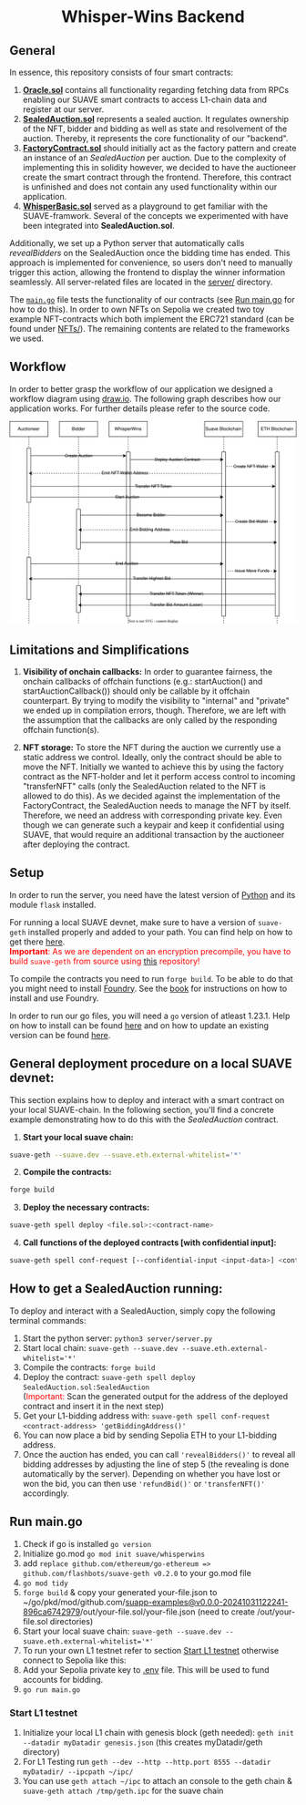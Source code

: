 # <h1 align="center"> Whisper-Wins Backend </h1>

## General

In essence, this repository consists of four smart contracts:

1. [**Oracle.sol**](src/utils/Oracle.sol) contains all functionality regarding fetching data from RPCs enabling our SUAVE smart contracts to access L1-chain data and register at our server.
2. [**SealedAuction.sol**](src/SealedAuction.sol) represents a sealed auction. It regulates ownership of the NFT, bidder and bidding as well as state and resolvement of the auction. Thereby, it represents the core functionality of our "backend".
3. [**FactoryContract.sol**](src/FactoryContract.sol) should initially act as the factory pattern and create an instance of an *SealedAuction* per auction. Due to the complexity of implementing this in solidity however, we decided to have the auctioneer create the smart contract through the frontend. Therefore, this contract is unfinished and does not contain any used functionality within our application.
4. [**WhisperBasic.sol**](src/WhisperBasic.sol) served as a playground to get familiar with the SUAVE-framwork. Several of the concepts we experimented with have been integrated into **SealedAuction.sol**.

Additionally, we set up a Python server that automatically calls *revealBidders* on the SealedAuction once the bidding time has ended. This approach is implemented for convenience, so users don't need to manually trigger this action, allowing the frontend to display the winner information seamlessly. All server-related files are located in the [server/](server/) directory.

 The [`main.go`](main.go) file tests the functionality of our contracts (see [Run main.go](#Run-main.go) for how to do this). In order to own NFTs on Sepolia we created two toy example NFT-contracts which both implement the ERC721 standard (can be found under [NFTs/](NFTs/)). The remaining contents are related to the frameworks we used.

## Workflow
In order to better grasp the workflow of our application we designed a workflow diagram using [draw.io](https://app.diagrams.net/). The following graph describes how our application works. For further details please refer to the source code.

![workflow graph of Whisper-Wins](AuctionFlowChartv2.svg)

## Limitations and Simplifications
1. **Visibility of onchain callbacks:** In order to guarantee fairness, the onchain callbacks of offchain functions (e.g.: startAuction() and startAuctionCallback()) should only be callable by it offchain counterpart. By trying to modify the visibility to "internal" and "private" we ended up in compilation errors, though. Therefore, we are left with the assumption that the callbacks are only called by the responding offchain function(s).

2. **NFT storage:** To store the NFT during the auction we currently use a static address we control. Ideally, only the contract should be able to move the NFT. Initially we wanted to achieve this by using the factory contract as the NFT-holder and let it perform access control to incoming "transferNFT" calls (only the SealedAuction related to the NFT is allowed to do this). As we decided against the implementation of the FactoryContract, the SealedAuction needs to manage the NFT by itself. Therefore, we need an address with corresponding private key. Even though we can generate such a keypair and keep it confidential using SUAVE, that would require an additional transaction by the auctioneer after deploying the contract.


## Setup
In order to run the server, you need have the latest version of [Python](https://www.python.org/downloads/) and its module `flask` installed.

For running a local SUAVE devnet, make sure to have a version of `suave-geth` installed properly and added to your path. You can find help on how to get there [here](https://suave-alpha.flashbots.net/tutorials/run-suave). <br/>
<span style="color: red;">**Important**: As we are dependent on an encryption precompile, you have to build `suave-geth` from source using [this](https://github.com/jonasgebele/suave-geth.git) repository!</span>

To compile the contracts you need to run `forge build`. To be able to do that you might need to install [Foundry](https://getfoundry.sh). See the [book](https://book.getfoundry.sh/getting-started/installation.html) for instructions on how to install and use Foundry.

In order to run our go files, you will need a `go` version of atleast 1.23.1. Help on how to install can be found [here](https://go.dev/doc/install) and on how to update an existing version can be found [here](https://gist.github.com/nikhita/432436d570b89cab172dcf2894465753).


## General deployment procedure on a local SUAVE devnet:
This section explains how to deploy and interact with a smart contract on your local SUAVE-chain. In the following section, you'll find a concrete example demonstrating how to do this with the *SealedAuction* contract.

1. **Start your local suave chain:**
```bash
suave-geth --suave.dev --suave.eth.external-whitelist='*'
```

2. **Compile the contracts:**
```bash
forge build
```

3. **Deploy the necessary contracts:**
```bash
suave-geth spell deploy <file.sol>:<contract-name>
```

4. **Call functions of the deployed contracts [with confidential input]:**
```bash
suave-geth spell conf-request [--confidential-input <input-data>] <contract-address> '<function-name(<argument-type-list>)>' '(<argument-list>)'
```

## How to get a SealedAuction running:
To deploy and interact with a SealedAuction, simply copy the following terminal commands:

1. Start the python server: `python3 server/server.py`
2. Start local chain: `suave-geth --suave.dev --suave.eth.external-whitelist='*'`
3. Compile the contracts: `forge build`
4. Deploy the contract: `suave-geth spell deploy SealedAuction.sol:SealedAuction` <br/> (<span style="color: red;">Important:</span> Scan the generated output for the address of the deployed contract and insert it in the next step)
5. Get your L1-bidding address with: `suave-geth spell conf-request <contract-address> 'getBiddingAddress()'`
6. You can now place a bid by sending Sepolia ETH to your L1-bidding address.
7. Once the auction has ended, you can call `'revealBidders()'` to reveal all bidding addresses by adjusting the line of step 5 (the revealing is done automatically by the server). Depending on whether you have lost or won the bid, you can then use `'refundBid()'` or `'transferNFT()'` accordingly.

## Run main.go
1. Check if go is installed ```go version```
2. Initialize go.mod ```go mod init suave/whisperwins ```
3. add ```replace github.com/ethereum/go-ethereum => github.com/flashbots/suave-geth v0.2.0``` to your go.mod file
4. ```go mod tidy```
5. ```forge build``` & copy your generated your-file.json to ~/go/pkd/mod/github.com/suapp-examples@v0.0.0-20241031122241-896ca6742979/out/your-file.sol/your-file.json (need to create /out/your-file.sol directories)
6. Start your local suave chain: ```suave-geth --suave.dev --suave.eth.external-whitelist='*'```
7. To run your own L1 testnet refer to section [Start L1 testnet](#start-l1-testnet) otherwise connect to Sepolia like this:
8. Add your Sepolia private key to [.env](.env) file. This will be used to fund accounts for bidding.
9. ```go run main.go```


### Start L1 testnet
1. Initialize your local L1 chain with genesis block (geth needed): ```geth init --datadir myDatadir genesis.json``` (this creates myDatadir/geth directory)
2. For L1 Testing run ```geth --dev --http --http.port 8555 --datadir myDatadir/ --ipcpath ~/ipc/```
3. You can use ```geth attach ~/ipc``` to attach an console to the geth chain & ```suave-geth attach /tmp/geth.ipc``` for the suave chain